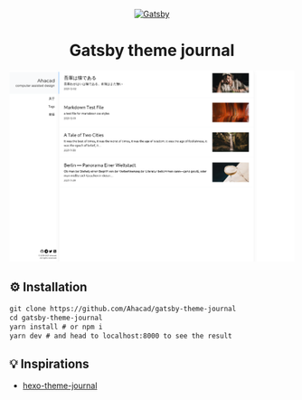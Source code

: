 <p align="center">
  <a href="https://www.gatsbyjs.com/?utm_source=starter&utm_medium=readme&utm_campaign=minimal-starter">
    <img alt="Gatsby" src="https://www.gatsbyjs.com/Gatsby-Monogram.svg" width="60" />
  </a>
</p>
<h1 align="center">
  Gatsby theme journal
</h1>

![](./blog.png)

## ⚙️ Installation  

```
git clone https://github.com/Ahacad/gatsby-theme-journal
cd gatsby-theme-journal
yarn install # or npm i
yarn dev # and head to localhost:8000 to see the result
```

## 💡 Inspirations

- [hexo-theme-journal](https://github.com/SumiMakito/hexo-theme-Journal)
